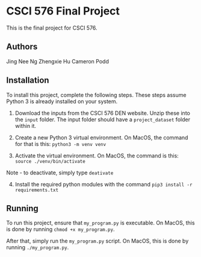 # CSCI 576 Final Project

This is the final project for CSCI 576.

## Authors

Jing Nee Ng
Zhengxie Hu
Cameron Podd

## Installation

To install this project, complete the following steps. These steps assume Python 3
is already installed on your system.

1.  Download the inputs from the CSCI 576 DEN website. Unzip these into the `input` folder.
    The input folder should have a `project_dataset` folder within it.

2.  Create a new Python 3 virtual environment. On MacOS, the command for that is this:
    `python3 -m venv venv`

3.  Activate the virtual environment. On MacOS, the command is this:
    `source ./venv/bin/activate`

Note - to deactivate, simply type `deativate`

4.  Install the required python modules with the command `pip3 install -r requirements.txt`

## Running

To run this project, ensure that `my_program.py` is executable. On MacOS, this is
done by running `chmod +x my_program.py`.

After that, simply run the `my_program.py` script. On MacOS, this is done by running `./my_program.py`.
